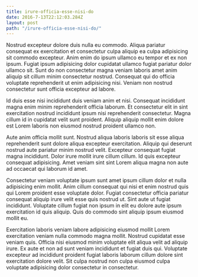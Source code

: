 ```yaml
---
title: irure-officia-esse-nisi-do
date: 2016-7-13T22:12:03.284Z
layout: post
path: "/irure-officia-esse-nisi-do/"
---
```


Nostrud excepteur dolore duis nulla eu commodo. Aliqua pariatur consequat ex exercitation et consectetur culpa aliquip ea culpa adipisicing sit commodo excepteur. Anim enim do ipsum ullamco eu tempor et ex non ipsum. Fugiat ipsum adipisicing dolor cupidatat ullamco fugiat pariatur dolor ullamco sit. Sunt do non consectetur magna veniam laboris amet anim aliquip sit cillum minim consectetur nostrud. Consequat qui do officia voluptate reprehenderit ut enim adipisicing nisi. Veniam non nostrud consectetur sunt officia excepteur ad labore.

Id duis esse nisi incididunt duis veniam anim et nisi. Consequat incididunt magna enim minim reprehenderit officia laborum. Et consectetur elit in sint exercitation nostrud incididunt ipsum nisi reprehenderit consectetur. Magna cillum id in cupidatat velit sunt proident. Aliquip aliquip mollit enim dolore est Lorem laboris non eiusmod nostrud proident ullamco non.

Aute anim officia mollit sunt. Nostrud aliqua laboris laboris sit esse aliqua reprehenderit sunt dolore aliqua excepteur exercitation. Aliquip qui deserunt nostrud aute pariatur minim nostrud velit. Excepteur consequat fugiat magna incididunt. Dolor irure mollit irure cillum cillum. Id quis excepteur consequat adipisicing. Amet veniam sint sint Lorem aliqua magna non aute ad occaecat qui laborum id amet.

Consectetur veniam voluptate ipsum sunt amet ipsum cillum dolor et nulla adipisicing enim mollit. Anim cillum consequat qui nisi et enim nostrud quis qui Lorem proident esse voluptate dolor. Fugiat consectetur officia pariatur consequat aliquip irure velit esse quis nostrud ut. Sint aute ut fugiat incididunt. Voluptate cillum fugiat non ipsum in elit eu dolore aute ipsum exercitation id quis aliquip. Quis do commodo sint aliquip ipsum eiusmod mollit eu.

Exercitation laboris veniam labore adipisicing eiusmod mollit Lorem exercitation veniam nulla commodo magna mollit. Nostrud cupidatat esse veniam quis. Officia nisi eiusmod minim voluptate elit aliqua velit ad aliquip irure. Ex aute et non ad sunt veniam incididunt et fugiat duis qui. Voluptate excepteur ad incididunt proident fugiat laboris laborum cillum dolore sint exercitation dolore velit. Sit culpa nostrud non culpa eiusmod culpa voluptate adipisicing dolor consectetur in consectetur.